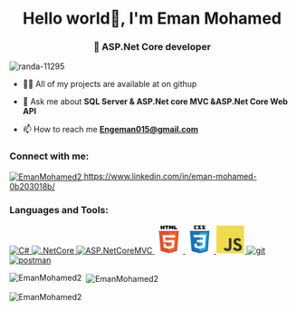 <h1 align="center">Hello world👋, I'm Eman Mohamed</h1>
<h3 align="center">🌱 ASP.Net Core developer</h3>

<p align="left"> <img src="https://komarev.com/ghpvc/?username=randa-11295&label=Profile%20views&color=0e75b6&style=flat" alt="randa-11295" /> </p>


- 👨‍💻 All of my projects are available at on githup

- 💬 Ask me about **SQL Server & ASP.Net core MVC &ASP.Net Core Web API**
- 📫 How to reach me **Engeman015@gmail.com**

<h3 align="left">Connect with me:</h3>
<p align="left">
<a href="https://www.linkedin.com/in/eman-mohamed-0b203018b/" target="blank"><img align="center" 
 src="https://raw.githubusercontent.com/rahuldkjain/github-profile-readme-generator/master/src/images/icons/Social/linked-in-alt.svg"
 alt="EmanMohamed2" height="30" width="40" />  https://www.linkedin.com/in/eman-mohamed-0b203018b/ </a>
   </p>

<h3 align="left">Languages and Tools:</h3>
<p align="left"> 
  <a href="https://docs.microsoft.com/en-us/dotnet/csharp/" target="_blank" rel="noreferrer">
   <img src="https://www.avenga.com/wp-content/uploads/2020/11/C-Sharp.png" alt="C#" width="15%" height="15%"/> 
 </a>
 <a href="https://docs.microsoft.com/en-us/dotnet/" target="_blank" rel="noreferrer">
   <img src="https://upload.wikimedia.org/wikipedia/commons/thumb/e/ee/.NET_Core_Logo.svg/1200px-.NET_Core_Logo.svg.png" alt=".NetCore" width="8%" height="8%"/> 
 </a>
  <a href="https://docs.microsoft.com/en-us/aspnet/core/mvc/overview?view=aspnetcore-6.0" target="_blank" rel="noreferrer">
   <img src="https://play-lh.googleusercontent.com/GWL18cM1Ixv7pHcDnFexNTtrTt2f45q4csWGNw-WWMTU2rsbFkiCy1FErMgtfmOgfMk" alt="ASP.NetCoreMVC" width="9%" height="9%"/> 
 </a>
 </a> 
 <a href="https://www.w3.org/html/" target="_blank" rel="noreferrer"> 
 <img src="https://raw.githubusercontent.com/devicons/devicon/master/icons/html5/html5-original-wordmark.svg" alt="html5" width="10%" height="10%"/> 
 </a> 
 <a href="https://www.w3schools.com/css/" target="_blank" rel="noreferrer"> 
  <img src="https://raw.githubusercontent.com/devicons/devicon/master/icons/css3/css3-original-wordmark.svg" alt="css3" width="10%" height="10%"/> 
 </a>
 <a href="https://developer.mozilla.org/en-US/docs/Web/JavaScript" target="_blank" rel="noreferrer"> 
     <img src="https://raw.githubusercontent.com/devicons/devicon/master/icons/javascript/javascript-original.svg" alt="javascript" width="10%" height="10%"/> 
 </a> 
 <a href="https://git-scm.com/" target="_blank" rel="noreferrer"> 
  <img src="https://www.vectorlogo.zone/logos/git-scm/git-scm-icon.svg" alt="git"width="10%" height="10%"/> 
</a>
 <a href="https://postman.com" target="_blank" rel="noreferrer">
 <img src="https://www.vectorlogo.zone/logos/getpostman/getpostman-icon.svg" alt="postman" width="10%" height="10%"/> 
 </a>

</p>

<p>
 <img align="left" src="https://github-readme-stats.vercel.app/api/top-langs?username=EmanMohamed2&show_icons=true&locale=en&layout=compact" alt="EmanMohamed2" />
</p>

<p>&nbsp;
 <img align="center" src="https://github-readme-stats.vercel.app/api?username=EmanMohamed2&show_icons=true&locale=en" alt="EmanMohamed2" />
</p>

<p>
 <img align="center" src="https://github-readme-streak-stats.herokuapp.com/?user=EmanMohamed2&" alt="EmanMohamed2" />
</p>
